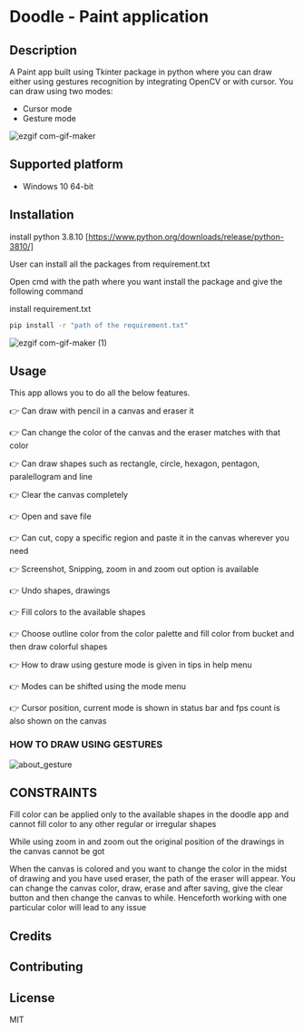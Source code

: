 # Doodle - Paint application

## Description
A Paint app built using Tkinter package in python where you can draw either using gestures recognition by integrating OpenCV or with cursor.
You can draw using two modes:
- Cursor mode
- Gesture mode

![ezgif com-gif-maker](https://user-images.githubusercontent.com/80261018/123977612-c4a34900-d9dc-11eb-8c71-202ad3aab24b.gif)


## Supported platform
- Windows 10 64-bit

## Installation
install python 3.8.10
[https://www.python.org/downloads/release/python-3810/]

User can install all the packages from requirement.txt

Open cmd with the path where you want install the package and give the following command

install requirement.txt
```sh
pip install -r "path of the requirement.txt"
```
![ezgif com-gif-maker (1)](https://user-images.githubusercontent.com/80261018/123986306-cfada780-d9e3-11eb-817c-8d16176da2c6.gif)

## Usage

This app allows you to do all the below features.

👉 Can draw with pencil in a canvas and eraser it

👉 Can change the color of the canvas and the eraser matches with that color

👉 Can draw shapes such as rectangle, circle, hexagon, pentagon, paralellogram and line

👉 Clear the canvas completely

👉 Open and save file

👉 Can cut, copy a specific region and paste it in the canvas wherever you need

👉 Screenshot, Snipping, zoom in and zoom out option is available

👉 Undo shapes, drawings

👉 Fill colors to the available shapes

👉 Choose outline color from the color palette and fill color from bucket and then draw colorful shapes

👉 How to draw using gesture mode is given in tips in help menu

👉 Modes can be shifted using the mode menu

👉 Cursor position, current mode is shown in status bar and fps count is also shown on the canvas

### HOW TO DRAW USING GESTURES

![about_gesture](https://user-images.githubusercontent.com/80261018/123988046-4c8d5100-d9e5-11eb-8029-66487c0c7a7c.png)

## CONSTRAINTS

Fill color can be applied only to the available shapes in the doodle app and cannot fill color to any other regular or irregular shapes

While using zoom in and zoom out the original position of the drawings in the canvas cannot be got

When the canvas is colored and you want to change the color in the midst of drawing and you have used eraser, the path of the eraser will appear.
You can change the canvas color, draw, erase and after saving, give the clear button and then change the canvas to while. Henceforth working with one particular color will lead to any issue

## Credits





## Contributing

## License

MIT

